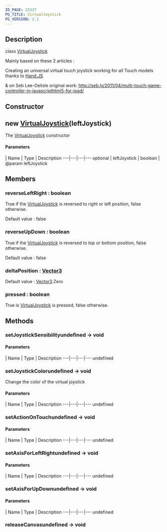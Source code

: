 ```yaml
---
ID_PAGE: 25337
PG_TITLE: VirtualJoystick
PG_VERSION: 2.1
---
```

## Description

class [VirtualJoystick](/classes/2.4/VirtualJoystick)

Mainly based on these 2 articles :

Creating an universal virtual touch joystick working for all Touch models thanks to [Hand.JS](http://blogs.msdn.com/b/davrous/archive/2013/02/22/creating-an-universal-virtual-touch-joystick-working-for-all-touch-models-thanks-to-hand-js.aspx)

& on Seb Lee-Delisle original work: http://seb.ly/2011/04/multi-touch-game-controller-in-javascripthtml5-for-ipad/

## Constructor

## new [VirtualJoystick](/classes/2.4/VirtualJoystick)(leftJoystick)

The [VirtualJoystick](/classes/2.4/VirtualJoystick) constructor

#### Parameters
 | Name | Type | Description
---|---|---|---
optional | leftJoystick | boolean |    @param leftJoystick

## Members

### reverseLeftRight : boolean

True if the [VirtualJoystick](/classes/2.4/VirtualJoystick) is reversed to right or left position, false otherwise.

Default value : false

### reverseUpDown : boolean

True if the [VirtualJoystick](/classes/2.4/VirtualJoystick) is reversed to top or bottom position, false otherwise.

Default value : false

### deltaPosition : [Vector3](/classes/2.4/Vector3)

Default value : [Vector3](/classes/2.4/Vector3).Zero

### pressed : boolean

True is [VirtualJoystick](/classes/2.4/VirtualJoystick) is pressed, false otherwise.

## Methods

### setJoystickSensibilityundefined &rarr; void



#### Parameters
 | Name | Type | Description
---|---|---|---
undefined
### setJoystickColorundefined &rarr; void

Change the color of the virtual joystick

#### Parameters
 | Name | Type | Description
---|---|---|---
undefined
### setActionOnTouchundefined &rarr; void



#### Parameters
 | Name | Type | Description
---|---|---|---
undefined
### setAxisForLeftRightundefined &rarr; void



#### Parameters
 | Name | Type | Description
---|---|---|---
undefined
### setAxisForUpDownundefined &rarr; void



#### Parameters
 | Name | Type | Description
---|---|---|---
undefined
### releaseCanvasundefined &rarr; void


